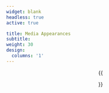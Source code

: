 ```yaml
---
widget: blank
headless: true
active: true 

title: Media Appearances
subtitle:
weight: 30
design:
  columns: '1'
---
```


<center>{{<figure src="media.jpg">}}</center>

